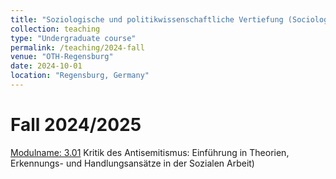 ```yaml
---
title: "Soziologische und politikwissenschaftliche Vertiefung (Sociological and Political Scientific Accentuation)"
collection: teaching
type: "Undergraduate course"
permalink: /teaching/2024-fall
venue: "OTH-Regensburg"
date: 2024-10-01
location: "Regensburg, Germany"
---
```


Fall 2024/2025
======

[Modulname: 3.01](https://www.oth-regensburg.de/fileadmin/Bereiche/Fakultaet_S/Dateien_Studiengangsseiten/BAMU/Modulhandbuch_BAMU_Studierende_mit_Immatrikulation_bis_einschl_SoSe_2023__1_.pdf) Kritik des Antisemitismus: Einführung in Theorien, Erkennungs- und Handlungsansätze in der Sozialen Arbeit)
